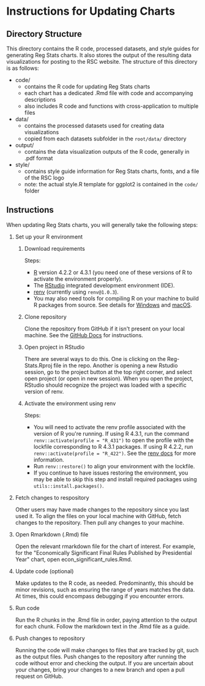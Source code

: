 # Instructions for Updating Charts

## Directory Structure

This directory contains the R code, processed datasets, and style guides for generating Reg Stats charts. It also stores the output of the resulting data visualizations for posting to the RSC website. The structure of this directory is as follows:

- code/
  - contains the R code for updating Reg Stats charts
  - each chart has a dedicated .Rmd file with code and accompanying descriptions
  - also includes R code and functions with cross-application to multiple files
- data/
  - contains the processed datasets used for creating data visualizations
  - copied from each datasets subfolder in the `root/data/` directory
- output/
  - contains the data visualization outputs of the R code, generally in .pdf format
- style/
  - contains style guide information for Reg Stats charts, fonts, and a file of the RSC logo
  - note: the actual style.R template for ggplot2 is contained in the `code/` folder

## Instructions

When updating Reg Stats charts, you will generally take the following steps:

1. Set up your R environment

   1. Download requirements  

       Steps:
        - [R](https://cran.rstudio.com/) version 4.2.2 or 4.3.1 (you need one of these versions of R to activate the environment properly).  
        - The [RStudio](https://posit.co/download/rstudio-desktop/) integrated development environment (IDE).  
        - [renv](https://rstudio.github.io/renv/index.html) (currently using `renv@1.0.3`).  
        - You may also need tools for compiling R on your machine to build R packages from source. See details for [Windows](https://cran.rstudio.com/bin/windows/Rtools/rtools40.html) and [macOS](https://cran.r-project.org/bin/macosx/tools/).  

   2. Clone repository  
  
       Clone the repository from GitHub if it isn't present on your local machine. See the [GitHub Docs](https://docs.github.com/en/repositories/creating-and-managing-repositories/cloning-a-repository) for instructions.  

   3. Open project in RStudio  

       There are several ways to do this. One is clicking on the Reg-Stats.Rproj file in the repo. Another is opening a new Rstudio session, go to the project button at the top right corner, and select open project (or open in new session). When you open the project, RStudio should recognize the project was loaded with a specific version of renv.  

   4. Activate the environment using renv  

       Steps:
         - You will need to activate the renv profile associated with the version of R you're running. If using R 4.3.1, run the command `renv::activate(profile = "R_431")` to open the profile with the lockfile corresponding to R 4.3.1 packages. If using R 4.2.2, run `renv::activate(profile = "R_422")`. See the [renv docs](https://rstudio.github.io/renv/articles/profiles.html) for more information.  
         - Run `renv::restore()` to align your environment with the lockfile.  
         - If you continue to have issues restoring the environment, you may be able to skip this step and install required packages using `utils::install.packages()`.  

1. Fetch changes to respository

    Other users may have made changes to the repository since you last used it. To align the files on your local machine with GitHub, fetch changes to the repository. Then pull any changes to your machine.

1. Open Rmarkdown (.Rmd) file

    Open the relevant rmarkdown file for the chart of interest. For example, for the "Economically Significant Final Rules Published by Presidential Year" chart, open econ_significant_rules.Rmd.

1. Update code (optional)

    Make updates to the R code, as needed. Predominantly, this should be minor revisions, such as ensuring the range of years matches the data. At times, this could encompass debugging if you encounter errors.

1. Run code

    Run the R chunks in the .Rmd file in order, paying attention to the output for each chunk. Follow the markdown text in the .Rmd file as a guide.

1. Push changes to repository

    Running the code will make changes to files that are tracked by git, such as the output files. Push changes to the repository after running the code without error and checking the output. If you are uncertain about your changes, bring your changes to a new branch and open a pull request on GitHub.
